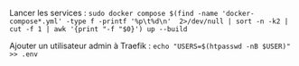 Lancer les services :
`sudo docker compose $(find -name 'docker-compose*.yml' -type f -printf '%p\t%d\n'  2>/dev/null | sort -n -k2 | cut -f 1 | awk '{print "-f "$0}') up --build`

Ajouter un utilisateur admin à Traefik :
`echo "USERS=$(htpasswd -nB $USER)" >> .env`